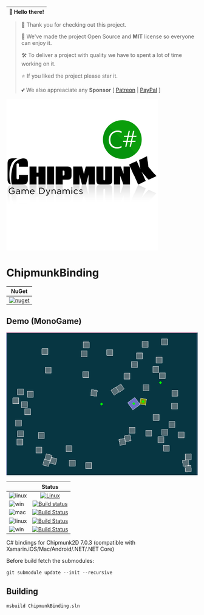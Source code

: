 👋 Hello there! | 
------------ | 
> 🔭 Thank you for checking out this project.
>
> 🍻 We've made the project Open Source and **MIT** license so everyone can enjoy it. 
>
> 🛠 To deliver a project with quality we have to spent a lot of time working on it.
> 
> ⭐️ If you liked the project please star it.
>
> 💕 We also appreaciate any **Sponsor**  [ [Patreon](https://www.patreon.com/codefoco) | [PayPal](https://paypal.me/viniciusjarina) ] 

[![Logo](https://raw.githubusercontent.com/codefoco/ChipmunkBinding/master/ChipmunkBinding.png)]()

ChipmunkBinding
===========


| NuGet |
| ------|
|[![nuget](https://badgen.net/nuget/v/ChipmunkBinding?icon=nuget)](https://www.nuget.org/packages/ChipmunkBinding)|

Demo (MonoGame)
--------------

![demogif](https://raw.githubusercontent.com/codefoco/ChipmunkBinding/master/demos.gif)

|  | Status | 
| :------ | :------: | 
|![linux](https://badgen.net/badge/icon/Ubuntu%20Linux%20x64?icon=travis&label&color=orange)   | [![Linux](https://travis-ci.org/codefoco/ChipmunkBinding.svg?branch=master)](https://travis-ci.org/codefoco/ChipmunkBinding) |
| ![win](https://badgen.net/badge/icon/Windows?icon=windows&label&color=blue) | [![Build status](https://ci.appveyor.com/api/projects/status/6audv5wislblhkve?svg=true)](https://ci.appveyor.com/project/viniciusjarina/chipmunkbinding)|
| ![mac](https://badgen.net/badge/icon/macOS,iOS,tvOS,watchOS?icon=apple&label&color=purple&list=1) | [![Build Status](https://dev.azure.com/codefoco/NuGets/_apis/build/status/ChipmunkBinding?branchName=master&jobName=Mac)](https://dev.azure.com/codefoco/NuGets/_build/latest?definitionId=52&branchName=master) |
|![linux](https://badgen.net/badge/icon/Ubuntu%20Linux%20x64?icon=terminal&label&color=orange)  |[![Build Status](https://dev.azure.com/codefoco/NuGets/_apis/build/status/ChipmunkBinding?branchName=master&jobName=Linux)](https://dev.azure.com/codefoco/NuGets/_build/latest?definitionId=52&branchName=master) |
|![win](https://badgen.net/badge/icon/Windows,.NET%20Core,UWP?icon=windows&label&list=1) | [![Build Status](https://dev.azure.com/codefoco/NuGets/_apis/build/status/ChipmunkBinding?branchName=master&jobName=Windows)](https://dev.azure.com/codefoco/NuGets/_build/latest?definitionId=52&branchName=master) |


C# bindings for Chipmunk2D 7.0.3 (compatible with Xamarin.iOS/Mac/Android/.NET/.NET Core) 

Before build fetch the submodules:

	git submodule update --init --recursive


Building
---------

	msbuild ChipmunkBinding.sln



